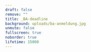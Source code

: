 ```yaml
---
draft: false
remove: ""
title: _BA-deadline
background: uploads/ba-anmeldung.jpg
unmute: false
fullscreen: true
noborder: true
lifetime: 15000
---
```


